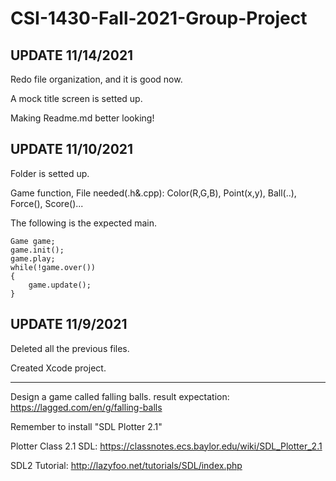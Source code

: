 # CSI-1430-Fall-2021-Group-Project

UPDATE 11/14/2021
----------------------------------------------------------------------------------

Redo file organization, and it is good now.

A mock title screen is setted up.

Making Readme.md better looking!


UPDATE 11/10/2021
----------------------------------------------------------------------------------


Folder is setted up.

Game function, File needed(.h&.cpp): Color(R,G,B), Point(x,y), Ball(..), Force(), Score()...

The following is the expected main.
```
Game game;
game.init();
game.play;
while(!game.over())
{
	game.update();
}
```


UPDATE 11/9/2021
----------------------------------------------------------------------------------

Deleted all the previous files.

Created Xcode project.

----------------------------------------------------------------------------------

Design a game called falling balls.
result expectation: https://lagged.com/en/g/falling-balls

Remember to install "SDL Plotter 2.1"

Plotter Class 2.1 SDL: https://classnotes.ecs.baylor.edu/wiki/SDL_Plotter_2.1

SDL2 Tutorial: http://lazyfoo.net/tutorials/SDL/index.php


